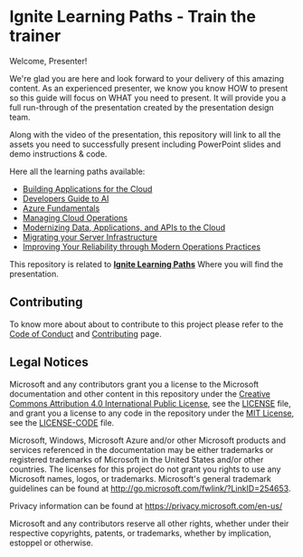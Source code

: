 # Ignite Learning Paths - Train the trainer

Welcome, Presenter!

We're glad you are here and look forward to your delivery of this amazing content. As an experienced presenter, we know you know HOW to present so this guide will focus on WHAT you need to present. It will provide you a full run-through of the presentation created by the presentation design team.

Along with the video of the presentation, this repository will link to all the assets you need to successfully present including PowerPoint slides and demo instructions & code.

Here all the learning paths available:

- [Building Applications for the Cloud](https://github.com/microsoft/ignite-learning-paths-training-apps/README.md)
- [Developers Guide to AI](https://github.com/microsoft/ignite-learning-paths-training-aiml/README.md)
- [Azure Fundamentals](https://github.com/microsoft/ignite-learning-paths-training-afun/README.md)
- [Managing Cloud Operations](https://github.com/microsoft/ignite-learning-paths-training-mco/README.md)
- [Modernizing Data, Applications, and APIs to the Cloud](https://github.com/microsoft/ignite-learning-paths-training-mod/README.md)
- [Migrating your Server Infrastructure](https://github.com/microsoft/ignite-learning-paths-training-msi/README.md)
- [Improving Your Reliability through Modern Operations Practices](https://github.com/microsoft/ignite-learning-paths-training-ops/README.md)

This repository is related to **[Ignite Learning Paths](https://github.com/microsoft/ignite-learning-paths)** Where you will find the presentation.

## Contributing

To know more about about to contribute to this project please refer to the [Code of Conduct](CODE_OF_CONDUCT.md) and [Contributing](CONTRIBUTING.md) page.

## Legal Notices

Microsoft and any contributors grant you a license to the Microsoft documentation and other content
in this repository under the [Creative Commons Attribution 4.0 International Public License](https://creativecommons.org/licenses/by/4.0/legalcode),
see the [LICENSE](LICENSE) file, and grant you a license to any code in the repository under the [MIT License](https://opensource.org/licenses/MIT), see the
[LICENSE-CODE](LICENSE-CODE) file.

Microsoft, Windows, Microsoft Azure and/or other Microsoft products and services referenced in the documentation
may be either trademarks or registered trademarks of Microsoft in the United States and/or other countries.
The licenses for this project do not grant you rights to use any Microsoft names, logos, or trademarks.
Microsoft's general trademark guidelines can be found at http://go.microsoft.com/fwlink/?LinkID=254653.

Privacy information can be found at https://privacy.microsoft.com/en-us/

Microsoft and any contributors reserve all other rights, whether under their respective copyrights, patents,
or trademarks, whether by implication, estoppel or otherwise.
